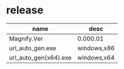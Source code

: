 # release
|name|desc|
|-|-|
|Magnify.Ver|0.000.01|
|url_auto_gen.exe|windows,x86|
|url_auto_gen(x64).exe|windows,x64|
